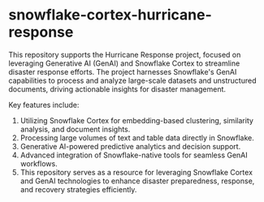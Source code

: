 # snowflake-cortex-hurricane-response
This repository supports the Hurricane Response project, focused on leveraging Generative AI (GenAI) and Snowflake Cortex to streamline disaster response efforts. The project harnesses Snowflake's GenAI capabilities to process and analyze large-scale datasets and unstructured documents, driving actionable insights for disaster management.

Key features include:

1. Utilizing Snowflake Cortex for embedding-based clustering, similarity analysis, and document insights.
2. Processing large volumes of text and table data directly in Snowflake.
3. Generative AI-powered predictive analytics and decision support.
4. Advanced integration of Snowflake-native tools for seamless GenAI workflows.
5. This repository serves as a resource for leveraging Snowflake Cortex and GenAI technologies to enhance disaster preparedness, response, and recovery strategies efficiently.
